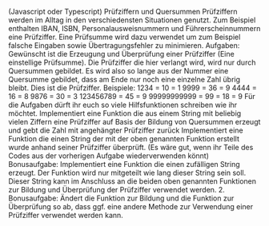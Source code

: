 (Javascript oder Typescript) Prüfziffern und Quersummen
Prüfziffern werden im Alltag in den verschiedensten Situationen genutzt. Zum Beispiel enthalten IBAN, ISBN, Personalausweisnummern und Führerscheinnummern eine Prüfziffer.
Eine Prüfsumme wird dazu verwendet um zum Beispiel falsche Eingaben sowie Übertragungsfehler zu minimieren.
Aufgaben:
Gewünscht ist die Erzeugung und Überprüfung einer Prüfziffer (Eine einstellige Prüfsumme).
Die Prüfziffer die hier verlangt wird, wird nur durch Quersummen gebildet. Es wird also so lange aus der Nummer eine Quersumme gebildet, dass am Ende nur noch eine einzelne Zahl übrig bleibt.
Dies ist die Prüfziffer.
Beispiele:
1234 = 10 = 1
9999 = 36 = 9
4444 = 16 = 8
9876 = 30 = 3
123456789 = 45 = 9
99999999999 = 99 = 18 = 9
Für die Aufgaben dürft ihr euch so viele Hilfsfunktionen schreiben wie ihr möchtet.
Implementiert eine Funktion die aus einem String mit beliebig vielen Ziffern eine Prüfziffer auf Basis der Bildung von Quersummen erzeugt und gebt die Zahl mit angehängter Prüfziffer zurück
Implementiert eine Funktion die einen String der mit der oben genannten Funktion erstellt wurde anhand seiner Prüfziffer überprüft. (Es wäre gut, wenn ihr Teile des Codes aus der vorherigen Aufgabe wiederverwenden könnt)
Bonusaufgabe: Implementiert eine Funktion die einen zufälligen String erzeugt. Der Funktion wird nur mitgeteilt wie lang dieser String sein soll. Dieser String kann im Anschluss an die beiden oben genannten Funktionen zur Bildung und Überprüfung der Prüfziffer verwendet werden.
2. Bonusaufgabe: Ändert die Funktion zur Bildung und die Funktion zur Überprüfung so ab, dass ggf. eine andere Methode zur Verwendung einer Prüfziffer verwendet werden kann.
